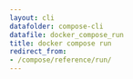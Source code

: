 ```yaml
---
layout: cli
datafolder: compose-cli
datafile: docker_compose_run
title: docker compose run
redirect_from:
- /compose/reference/run/
---
```

<!--
Sorry, but the contents of this page are automatically generated from
Docker's source code. If you want to suggest a change to the text that appears
here, you'll need to find the string by searching this repo:
https://github.com/docker/compose
-->
